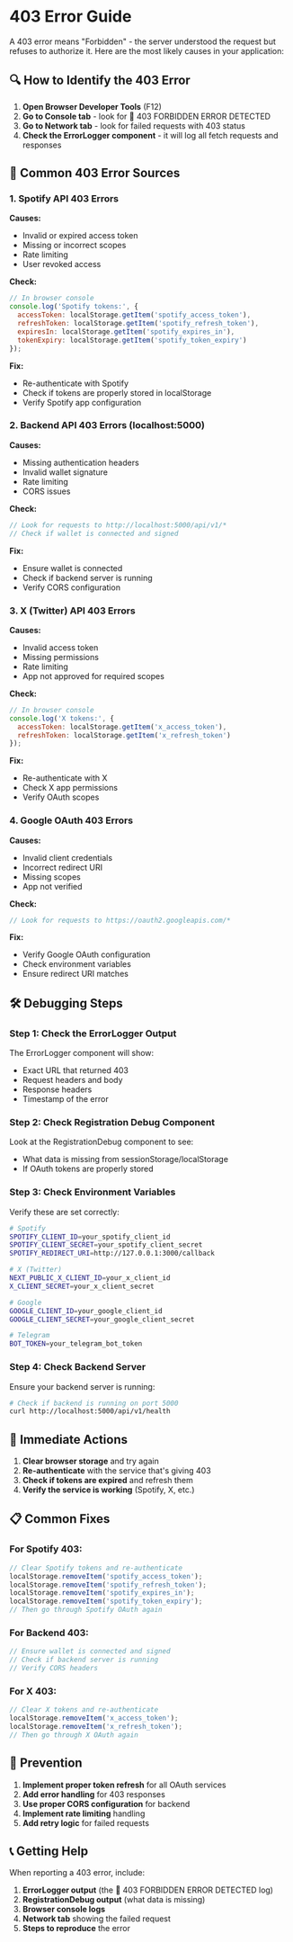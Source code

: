 # 403 Error Guide

A 403 error means "Forbidden" - the server understood the request but refuses to authorize it. Here are the most likely causes in your application:

## 🔍 **How to Identify the 403 Error**

1. **Open Browser Developer Tools** (F12)
2. **Go to Console tab** - look for 🚨 403 FORBIDDEN ERROR DETECTED
3. **Go to Network tab** - look for failed requests with 403 status
4. **Check the ErrorLogger component** - it will log all fetch requests and responses

## 🎯 **Common 403 Error Sources**

### 1. **Spotify API 403 Errors**
**Causes:**
- Invalid or expired access token
- Missing or incorrect scopes
- Rate limiting
- User revoked access

**Check:**
```javascript
// In browser console
console.log('Spotify tokens:', {
  accessToken: localStorage.getItem('spotify_access_token'),
  refreshToken: localStorage.getItem('spotify_refresh_token'),
  expiresIn: localStorage.getItem('spotify_expires_in'),
  tokenExpiry: localStorage.getItem('spotify_token_expiry')
});
```

**Fix:**
- Re-authenticate with Spotify
- Check if tokens are properly stored in localStorage
- Verify Spotify app configuration

### 2. **Backend API 403 Errors** (localhost:5000)
**Causes:**
- Missing authentication headers
- Invalid wallet signature
- Rate limiting
- CORS issues

**Check:**
```javascript
// Look for requests to http://localhost:5000/api/v1/*
// Check if wallet is connected and signed
```

**Fix:**
- Ensure wallet is connected
- Check if backend server is running
- Verify CORS configuration

### 3. **X (Twitter) API 403 Errors**
**Causes:**
- Invalid access token
- Missing permissions
- Rate limiting
- App not approved for required scopes

**Check:**
```javascript
// In browser console
console.log('X tokens:', {
  accessToken: localStorage.getItem('x_access_token'),
  refreshToken: localStorage.getItem('x_refresh_token')
});
```

**Fix:**
- Re-authenticate with X
- Check X app permissions
- Verify OAuth scopes

### 4. **Google OAuth 403 Errors**
**Causes:**
- Invalid client credentials
- Incorrect redirect URI
- Missing scopes
- App not verified

**Check:**
```javascript
// Look for requests to https://oauth2.googleapis.com/*
```

**Fix:**
- Verify Google OAuth configuration
- Check environment variables
- Ensure redirect URI matches

## 🛠️ **Debugging Steps**

### Step 1: Check the ErrorLogger Output
The ErrorLogger component will show:
- Exact URL that returned 403
- Request headers and body
- Response headers
- Timestamp of the error

### Step 2: Check Registration Debug Component
Look at the RegistrationDebug component to see:
- What data is missing from sessionStorage/localStorage
- If OAuth tokens are properly stored

### Step 3: Check Environment Variables
Verify these are set correctly:
```bash
# Spotify
SPOTIFY_CLIENT_ID=your_spotify_client_id
SPOTIFY_CLIENT_SECRET=your_spotify_client_secret
SPOTIFY_REDIRECT_URI=http://127.0.0.1:3000/callback

# X (Twitter)
NEXT_PUBLIC_X_CLIENT_ID=your_x_client_id
X_CLIENT_SECRET=your_x_client_secret

# Google
GOOGLE_CLIENT_ID=your_google_client_id
GOOGLE_CLIENT_SECRET=your_google_client_secret

# Telegram
BOT_TOKEN=your_telegram_bot_token
```

### Step 4: Check Backend Server
Ensure your backend server is running:
```bash
# Check if backend is running on port 5000
curl http://localhost:5000/api/v1/health
```

## 🚨 **Immediate Actions**

1. **Clear browser storage** and try again
2. **Re-authenticate** with the service that's giving 403
3. **Check if tokens are expired** and refresh them
4. **Verify the service is working** (Spotify, X, etc.)

## 📋 **Common Fixes**

### For Spotify 403:
```javascript
// Clear Spotify tokens and re-authenticate
localStorage.removeItem('spotify_access_token');
localStorage.removeItem('spotify_refresh_token');
localStorage.removeItem('spotify_expires_in');
localStorage.removeItem('spotify_token_expiry');
// Then go through Spotify OAuth again
```

### For Backend 403:
```javascript
// Ensure wallet is connected and signed
// Check if backend server is running
// Verify CORS headers
```

### For X 403:
```javascript
// Clear X tokens and re-authenticate
localStorage.removeItem('x_access_token');
localStorage.removeItem('x_refresh_token');
// Then go through X OAuth again
```

## 🔧 **Prevention**

1. **Implement proper token refresh** for all OAuth services
2. **Add error handling** for 403 responses
3. **Use proper CORS configuration** for backend
4. **Implement rate limiting** handling
5. **Add retry logic** for failed requests

## 📞 **Getting Help**

When reporting a 403 error, include:
1. **ErrorLogger output** (the 🚨 403 FORBIDDEN ERROR DETECTED log)
2. **RegistrationDebug output** (what data is missing)
3. **Browser console logs**
4. **Network tab** showing the failed request
5. **Steps to reproduce** the error 